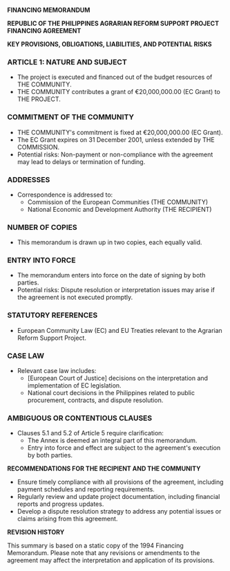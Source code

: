 **FINANCING MEMORANDUM**

**REPUBLIC OF THE PHILIPPINES AGRARIAN REFORM SUPPORT PROJECT FINANCING AGREEMENT**

**KEY PROVISIONS, OBLIGATIONS, LIABILITIES, AND POTENTIAL RISKS**

### **ARTICLE 1: NATURE AND SUBJECT**

* The project is executed and financed out of the budget resources of THE COMMUNITY.
* THE COMMUNITY contributes a grant of €20,000,000.00 (EC Grant) to THE PROJECT.

### **COMMITMENT OF THE COMMUNITY**

* THE COMMUNITY's commitment is fixed at €20,000,000.00 (EC Grant).
* The EC Grant expires on 31 December 2001, unless extended by THE COMMISSION.
* Potential risks: Non-payment or non-compliance with the agreement may lead to delays or termination of funding.

### **ADDRESSES**

* Correspondence is addressed to:
	+ Commission of the European Communities (THE COMMUNITY)
	+ National Economic and Development Authority (THE RECIPIENT)

### **NUMBER OF COPIES**

* This memorandum is drawn up in two copies, each equally valid.

### **ENTRY INTO FORCE**

* The memorandum enters into force on the date of signing by both parties.
* Potential risks: Dispute resolution or interpretation issues may arise if the agreement is not executed promptly.

### **STATUTORY REFERENCES**

* European Community Law (EC) and EU Treaties relevant to the Agrarian Reform Support Project.

### **CASE LAW**

* Relevant case law includes:
	+ [European Court of Justice] decisions on the interpretation and implementation of EC legislation.
	+ National court decisions in the Philippines related to public procurement, contracts, and dispute resolution.

### **AMBIGUOUS OR CONTENTIOUS CLAUSES**

* Clauses 5.1 and 5.2 of Article 5 require clarification:
	+ The Annex is deemed an integral part of this memorandum.
	+ Entry into force and effect are subject to the agreement's execution by both parties.

**RECOMMENDATIONS FOR THE RECIPIENT AND THE COMMUNITY**

* Ensure timely compliance with all provisions of the agreement, including payment schedules and reporting requirements.
* Regularly review and update project documentation, including financial reports and progress updates.
* Develop a dispute resolution strategy to address any potential issues or claims arising from this agreement.

**REVISION HISTORY**

This summary is based on a static copy of the 1994 Financing Memorandum. Please note that any revisions or amendments to the agreement may affect the interpretation and application of its provisions.